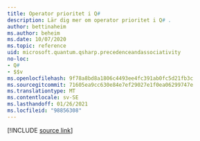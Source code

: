 ```yaml
---
title: Operator prioritet i Q#
description: Lär dig mer om operator prioritet i Q# .
author: bettinaheim
ms.author: beheim
ms.date: 10/07/2020
ms.topic: reference
uid: microsoft.quantum.qsharp.precedenceandassociativity
no-loc:
- Q#
- $$v
ms.openlocfilehash: 9f78a8bd8a1806c4493ee4fc391ab0fc5d21fb3c
ms.sourcegitcommit: 71605ea9cc630e84e7ef29027e1f0ea06299747e
ms.translationtype: MT
ms.contentlocale: sv-SE
ms.lasthandoff: 01/26/2021
ms.locfileid: "98856308"
---
```

<!---
# Operator precedence in Q#
-->

[!INCLUDE [source link](~/includes/qsharp-language/Specifications/Language/3_Expressions/PrecedenceAndAssociativity.md)]

